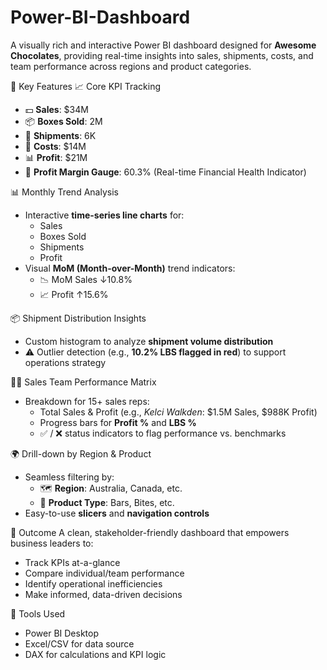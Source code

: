 # Power-BI-Dashboard

A visually rich and interactive Power BI dashboard designed for **Awesome Chocolates**, providing real-time insights into sales, shipments, costs, and team performance across regions and product categories.

📌 Key Features
 📈 Core KPI Tracking
- 💵 **Sales**: $34M
- 📦 **Boxes Sold**: 2M
- 🚚 **Shipments**: 6K  
- 💸 **Costs**: $14M
- 📊 **Profit**: $21M  
- 📍 **Profit Margin Gauge**: 60.3% (Real-time Financial Health Indicator)

 📊 Monthly Trend Analysis
- Interactive **time-series line charts** for:
  - Sales
  - Boxes Sold
  - Shipments
  - Profit
- Visual **MoM (Month-over-Month)** trend indicators:
  - 📉 MoM Sales ↓10.8%
  - 📈 Profit ↑15.6%

 📦 Shipment Distribution Insights
- Custom histogram to analyze **shipment volume distribution**  
- ⚠️ Outlier detection (e.g., **10.2% LBS flagged in red**) to support operations strategy

 🧑‍💼 Sales Team Performance Matrix
- Breakdown for 15+ sales reps:
  - Total Sales & Profit (e.g., *Kelci Walkden*: $1.5M Sales, $988K Profit)
  - Progress bars for **Profit %** and **LBS %**
  - ✅ / ❌ status indicators to flag performance vs. benchmarks

 🌍 Drill-down by Region & Product
- Seamless filtering by:
  - 🗺️ **Region**: Australia, Canada, etc.
  - 🍫 **Product Type**: Bars, Bites, etc.
- Easy-to-use **slicers** and **navigation controls**

🎯 Outcome
A clean, stakeholder-friendly dashboard that empowers business leaders to:
- Track KPIs at-a-glance
- Compare individual/team performance
- Identify operational inefficiencies
- Make informed, data-driven decisions

🚀 Tools Used
- Power BI Desktop
- Excel/CSV for data source
- DAX for calculations and KPI logic


